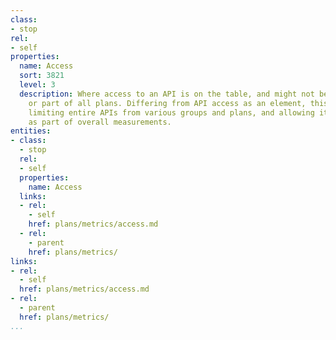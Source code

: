 ```yaml
---
class:
- stop
rel:
- self
properties:
  name: Access
  sort: 3821
  level: 3
  description: Where access to an API is on the table, and might not be publicly available,
    or part of all plans. Differing from API access as an element, this is about actually
    limiting entire APIs from various groups and plans, and allowing it to be metered
    as part of overall measurements.
entities:
- class:
  - stop
  rel:
  - self
  properties:
    name: Access
  links:
  - rel:
    - self
    href: plans/metrics/access.md
  - rel:
    - parent
    href: plans/metrics/
links:
- rel:
  - self
  href: plans/metrics/access.md
- rel:
  - parent
  href: plans/metrics/
...
```

